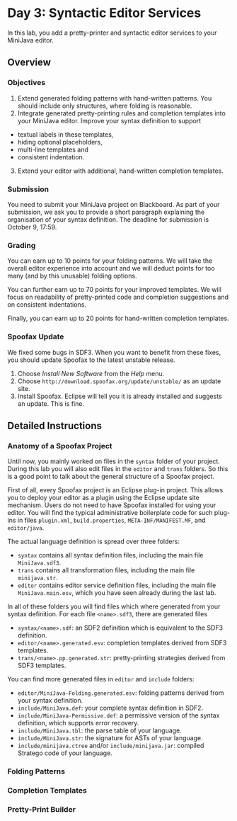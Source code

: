 # Day 3: Syntactic Editor Services

In this lab, you add a pretty-printer and syntactic editor services to your MiniJava editor.

## Overview

### Objectives

1. Extend generated folding patterns with hand-written patterns. 
You should include only structures, where folding is reasonable. 
2. Integrate generated pretty-printing rules and completion templates into your MiniJava editor.
Improve your syntax definition to support 
  * textual labels in these templates,
  * hiding optional placeholders,
  * multi-line templates and
  * consistent indentation.
3. Extend your editor with additional, hand-written completion templates.

### Submission

You need to submit your MiniJava project on Blackboard. 
As part of your submission,
  we ask you to provide a short paragraph explaining the organisation of your syntax definition.
The deadline for submission is October 9, 17:59.

### Grading

You can earn up to 10 points for your folding patterns.
We will take the overall editor experience into account and
we will deduct points for too many (and by this unusable) folding options.

You can further earn up to 70 points for your improved templates.
We will focus on readability of pretty-printed code and completion suggestions and 
on consistent indentations.

Finally, you can earn up to 20 points for hand-written completion templates.

### Spoofax Update

We fixed some bugs in SDF3.
When you want to benefit from these fixes, you should update Spoofax to the latest unstable release.

1. Choose *Install New Software* from the *Help* menu.
2. Choose `http://download.spoofax.org/update/unstable/` as an update site.
3. Install Spoofax. Eclipse will tell you it is already installed and suggests an update. This is fine.

## Detailed Instructions

### Anatomy of a Spoofax Project

Until now, you mainly worked on files in the `syntax` folder of your project. 
During this lab you will also edit files in the `editor` and `trans` folders.
So this is a good point to talk about the general structure of a Spoofax project.

First of all, every Spoofax project is an Eclipse plug-in project. 
This allows you to deploy your editor as a plugin using the Eclipse update site mechanism. 
Users do not need to have Spoofax installed for using your editor. 
You will find the typical administrative boilerplate code for such plug-ins in files 
`plugin.xml`, `build.properties`, `META-INF/MANIFEST.MF`, and `editor/java`.

The actual language definition is spread over three folders:

* `syntax` contains all syntax definition files, including the main file `MiniJava.sdf3`.
* `trans` contains all transformation files, including the main file `minijava.str`. 
* `editor` contains editor service definition files, including the main file `MiniJava.main.esv`,
  which you have seen already during the last lab.
  
In all of these folders you will find files which where generated from your syntax definition. 
For each file `<name>.sdf3`, there are generated files

* `syntax/<name>.sdf`: an SDF2 definition which is equivalent to the SDF3 definition.
* `editor/<name>.generated.esv`: completion templates derived from SDF3 templates.
* `trans/<name>.pp.generated.str`: pretty-printing strategies derived from SDF3 templates.

You can find more generated files in `editor` and `include` folders:

* `editor/MiniJava-Folding.generated.esv`: folding patterns derived from your syntax definition.
* `include/MiniJava.def`: your complete syntax definition in SDF2.
* `include/MiniJava-Permissive.def`: a permissive version of the syntax definition, which supports error recovery.
* `include/MiniJava.tbl`: the parse table of your language.
* `include/MiniJava.str`: the signature for ASTs of your language.
* `include/minijava.ctree` and/or `include/minijava.jar`: compiled Stratego code of your language.

### Folding Patterns

### Completion Templates

### Pretty-Print Builder


